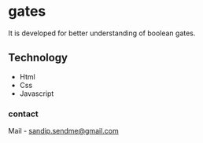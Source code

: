 # gates
It is developed for better understanding of boolean gates. 


## Technology
* Html
* Css 
* Javascript

### contact
Mail - sandip.sendme@gmail.com
